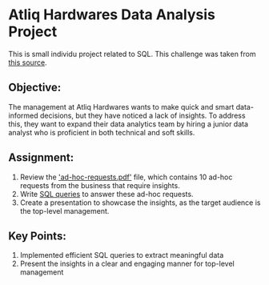 # Atliq Hardwares Data Analysis Project

This is small individu project related to SQL. 
This challenge was taken from [this source](https://codebasics.io/challenge/codebasics-resume-project-challenge/7).

## Objective:
The management at Atliq Hardwares wants to make quick and smart data-informed decisions, but they have noticed a lack of insights. To address this, they want to expand their data analytics team by hiring a junior data analyst who is proficient in both technical and soft skills.

## Assignment:
1. Review the ['ad-hoc-requests.pdf'](https://github.com/ghinakhalda/Individu-Project/blob/88f28cbc0f41946832c1d856cabf29a593c7a98a/Consumer%20Goods%20SQL%20Project/ad-hoc-requests.pdf) file, which contains 10 ad-hoc requests from the business that require insights.
2. Write [SQL queries](https://github.com/ghinakhalda/Individu-Project/blob/45556f7c74cc9c826d297f02ddbfe60d2962a40a/Consumer%20Goods%20SQL%20Project/Practice%20SQL%201.sql) to answer these ad-hoc requests.
3. Create a presentation to showcase the insights, as the target audience is the top-level management.

## Key Points:
1. Implemented efficient SQL queries to extract meaningful data
2. Present the insights in a clear and engaging manner for top-level management
